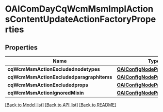 # OAIComDayCqWcmMsmImplActionsContentUpdateActionFactoryProperties

## Properties
Name | Type | Description | Notes
------------ | ------------- | ------------- | -------------
**cqWcmMsmActionExcludednodetypes** | [**OAIConfigNodePropertyArray***](OAIConfigNodePropertyArray.md) |  | [optional] 
**cqWcmMsmActionExcludedparagraphitems** | [**OAIConfigNodePropertyArray***](OAIConfigNodePropertyArray.md) |  | [optional] 
**cqWcmMsmActionExcludedprops** | [**OAIConfigNodePropertyArray***](OAIConfigNodePropertyArray.md) |  | [optional] 
**cqWcmMsmActionIgnoredMixin** | [**OAIConfigNodePropertyArray***](OAIConfigNodePropertyArray.md) |  | [optional] 

[[Back to Model list]](../README.md#documentation-for-models) [[Back to API list]](../README.md#documentation-for-api-endpoints) [[Back to README]](../README.md)


